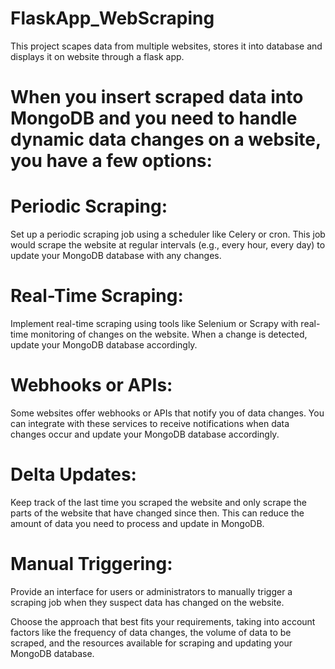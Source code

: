 # FlaskApp_WebScraping
This project scapes data from multiple websites, stores it into database and displays it on website through a flask app.

# When you insert scraped data into MongoDB and you need to handle dynamic data changes on a website, you have a few options:

# Periodic Scraping: 
Set up a periodic scraping job using a scheduler like Celery or cron. This job would scrape the website at regular intervals (e.g., every hour, every day) to update your MongoDB database with any changes.

# Real-Time Scraping: 
Implement real-time scraping using tools like Selenium or Scrapy with real-time monitoring of changes on the website. When a change is detected, update your MongoDB database accordingly.

# Webhooks or APIs: 
Some websites offer webhooks or APIs that notify you of data changes. You can integrate with these services to receive notifications when data changes occur and update your MongoDB database accordingly.

# Delta Updates: 
Keep track of the last time you scraped the website and only scrape the parts of the website that have changed since then. This can reduce the amount of data you need to process and update in MongoDB.

# Manual Triggering: 
Provide an interface for users or administrators to manually trigger a scraping job when they suspect data has changed on the website.

Choose the approach that best fits your requirements, taking into account factors like the frequency of data changes, the volume of data to be scraped, and the resources available for scraping and updating your MongoDB database.
